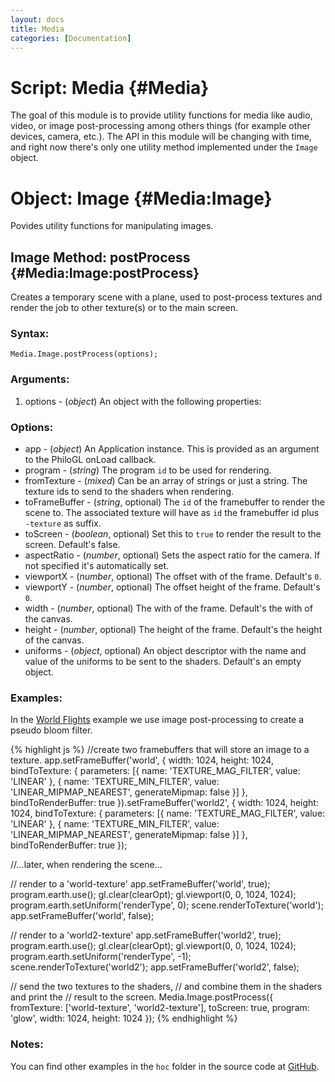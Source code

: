 ```yaml
--- 
layout: docs 
title: Media
categories: [Documentation]
---
```


Script: Media {#Media}
===========================

The goal of this module is to provide utility functions for media like audio, 
video, or image post-processing among others things (for example other devices, camera, etc.). 
The API in this module will be changing with time, and right now there's
only one utility method implemented under the `Image` object.


Object: Image {#Media:Image}
===============================

Povides utility functions for manipulating images.


Image Method: postProcess {#Media:Image:postProcess}
-----------------------------------------------------

Creates a temporary scene with a plane, used to post-process textures and render the
job to other texture(s) or to the main screen.

### Syntax:

	Media.Image.postProcess(options);

### Arguments:

1. options - (*object*) An object with the following properties:

### Options:

* app - (*object*) An Application instance. This is provided as an argument to the PhiloGL onLoad callback.
* program - (*string*) The program `id` to be used for rendering.
* fromTexture - (*mixed*) Can be an array of strings or just a string. The texture ids to send to the shaders when rendering.
* toFrameBuffer - (*string*, optional) The `id` of the framebuffer to render the scene to. The associated texture will have as `id` the framebuffer id plus `-texture` as suffix.
* toScreen - (*boolean*, optional) Set this to `true` to render the result to the screen. Default's false.
* aspectRatio - (*number*, optional) Sets the aspect ratio for the camera. If not specified it's automatically set.
* viewportX - (*number*, optional) The offset with of the frame. Default's `0`.
* viewportY - (*number*, optional) The offset height of the frame. Default's `0`.
* width - (*number*, optional) The with of the frame. Default's the with of the canvas.
* height - (*number*, optional) The height of the frame. Default's the height of the canvas.
* uniforms - (*object*, optional) An object descriptor with the name and value of the uniforms to be sent to the shaders. Default's an empty object.

### Examples:

In the [World Flights](http://senchalabs.github.com/philogl/PhiloGL/examples/worldFlights/) example we use image post-processing to create a pseudo bloom filter.

{% highlight js %}
  //create two framebuffers that will store an image to a texture.
  app.setFrameBuffer('world', {
    width: 1024,
    height: 1024,
    bindToTexture: {
      parameters: [{
        name: 'TEXTURE_MAG_FILTER',
        value: 'LINEAR'
      }, {
        name: 'TEXTURE_MIN_FILTER',
        value: 'LINEAR_MIPMAP_NEAREST',
        generateMipmap: false
      }]
    },
    bindToRenderBuffer: true
  }).setFrameBuffer('world2', {
    width: 1024,
    height: 1024,
    bindToTexture: {
      parameters: [{
        name: 'TEXTURE_MAG_FILTER',
        value: 'LINEAR'
      }, {
        name: 'TEXTURE_MIN_FILTER',
        value: 'LINEAR_MIPMAP_NEAREST',
        generateMipmap: false
      }]
    },
    bindToRenderBuffer: true
  });

  //...later, when rendering the scene...

   // render to a 'world-texture'
   app.setFrameBuffer('world', true);
   program.earth.use();
   gl.clear(clearOpt);
   gl.viewport(0, 0, 1024, 1024);
   program.earth.setUniform('renderType',  0);
   scene.renderToTexture('world');
   app.setFrameBuffer('world', false);

   // render to a 'world2-texture'
   app.setFrameBuffer('world2', true);
   program.earth.use();
   gl.clear(clearOpt);
   gl.viewport(0, 0, 1024, 1024);
   program.earth.setUniform('renderType',  -1);
   scene.renderToTexture('world2');
   app.setFrameBuffer('world2', false);
  
   // send the two textures to the shaders,
   // and combine them in the shaders and print the
   // result to the screen.
   Media.Image.postProcess({
     fromTexture: ['world-texture', 'world2-texture'],
     toScreen: true,
     program: 'glow',
     width: 1024,
     height: 1024
   });
{% endhighlight %}


### Notes:

You can find other examples in the `hoc` folder in the source code at [GitHub](http://github.com/senchalabs/philogl/).


